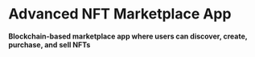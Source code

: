 # Advanced NFT Marketplace App

**Blockchain-based marketplace app where users can discover, create, purchase, and sell NFTs**
